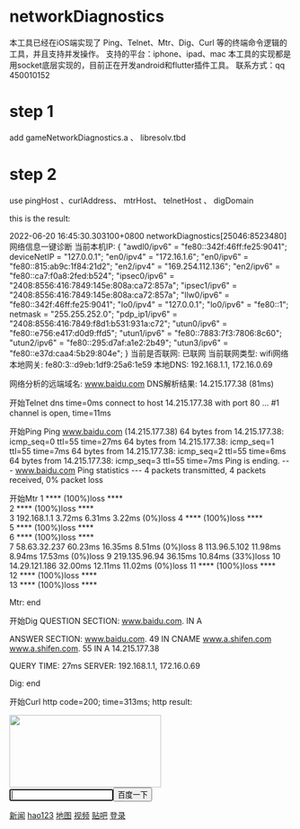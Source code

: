 # networkDiagnostics

本工具已经在iOS端实现了 Ping、Telnet、Mtr、Dig、Curl 等的终端命令逻辑的工具，并且支持并发操作。
支持的平台：iphone、ipad、mac
本工具的实现都是用socket底层实现的，目前正在开发android和flutter插件工具。
联系方式：qq 450010152

# step 1
add gameNetworkDiagnostics.a 、 libresolv.tbd

# step 2
use pingHost 、curlAddress、 mtrHost、 telnetHost 、 digDomain

this is the result:

2022-06-20 16:45:30.303100+0800 networkDiagnostics[25046:8523480] 网络信息一键诊断
当前本机IP: {
    "awdl0/ipv6" = "fe80::342f:46ff:fe25:9041";
    deviceNetIP = "127.0.0.1";
    "en0/ipv4" = "172.16.1.6";
    "en0/ipv6" = "fe80::815:ab9c:1f84:21d2";
    "en2/ipv4" = "169.254.112.136";
    "en2/ipv6" = "fe80::ca7:f0a8:2fed:b524";
    "ipsec0/ipv6" = "2408:8556:416:7849:145e:808a:ca72:857a";
    "ipsec1/ipv6" = "2408:8556:416:7849:145e:808a:ca72:857a";
    "llw0/ipv6" = "fe80::342f:46ff:fe25:9041";
    "lo0/ipv4" = "127.0.0.1";
    "lo0/ipv6" = "fe80::1";
    netmask = "255.255.252.0";
    "pdp_ip1/ipv6" = "2408:8556:416:7849:f8d1:b531:931a:c72";
    "utun0/ipv6" = "fe80::e756:e417:d0d9:ffd5";
    "utun1/ipv6" = "fe80::7883:7f3:7806:8c60";
    "utun2/ipv6" = "fe80::295:d7af:a1e2:2b49";
    "utun3/ipv6" = "fe80::e37d:caa4:5b29:804e";
}
当前是否联网: 已联网
当前联网类型: wifi网络
本地网关: fe80:3::d9eb:1df9:25a6:1e59
本地DNS: 192.168.1.1, 172.16.0.69

网络分析的远端域名: www.baidu.com
DNS解析结果: 14.215.177.38 (81ms)


开始Telnet
dns time=0ms
connect to host 14.215.177.38 with port 80 ...
#1 channel is open, time=11ms


开始Ping
Ping www.baidu.com (14.215.177.38)
64 bytes from 14.215.177.38: icmp_seq=0 ttl=55 time=27ms
64 bytes from 14.215.177.38: icmp_seq=1 ttl=55 time=7ms
64 bytes from 14.215.177.38: icmp_seq=2 ttl=55 time=6ms
64 bytes from 14.215.177.38: icmp_seq=3 ttl=55 time=7ms
Ping is ending.
--- www.baidu.com Ping statistics ---
4 packets transmitted, 4 packets received, 0% packet loss


开始Mtr
1	**** (100%)loss ****	
2	**** (100%)loss ****	
3	192.168.1.1		3.72ms	6.31ms	3.22ms	 (0%)loss
4	**** (100%)loss ****	
5	**** (100%)loss ****	
6	**** (100%)loss ****	
7	58.63.32.237		60.23ms	16.35ms	8.51ms	 (0%)loss
8	113.96.5.102		11.98ms	8.94ms	17.53ms	 (0%)loss
9	219.135.96.94		36.15ms	10.84ms	 (33%)loss
10	14.29.121.186		32.00ms	12.11ms	11.02ms	 (0%)loss
11	**** (100%)loss ****	
12	**** (100%)loss ****	
13	**** (100%)loss ****	

Mtr: end


开始Dig
QUESTION SECTION:
www.baidu.com.		IN		A

ANSWER SECTION:
www.baidu.com.		49		IN		CNAME		www.a.shifen.com
www.a.shifen.com.		55		IN		A		14.215.177.38

QUERY TIME: 27ms
SERVER: 192.168.1.1, 172.16.0.69

Dig: end


开始Curl
http code=200; time=313ms; http result: <!DOCTYPE html>

<!--STATUS OK--><html> <head><meta http-equiv=content-type content=text/html;charset=utf-8><meta http-equiv=X-UA-Compatible content=IE=Edge><meta content=always name=referrer><link rel=stylesheet type=text/css href=https://ss1.bdstatic.com/5eN1bjq8AAUYm2zgoY3K/r/www/cache/bdorz/baidu.min.css><title>百度一下，你就知道</title></head> <body link=#0000cc> <div id=wrapper> <div id=head> <div class=head_wrapper> <div class=s_form> <div class=s_form_wrapper> <div id=lg> <img hidefocus=true src=//www.baidu.com/img/bd_logo1.png width=270 height=129> </div> <form id=form name=f action=//www.baidu.com/s class=fm> <input type=hidden name=bdorz_come value=1> <input type=hidden name=ie value=utf-8> <input type=hidden name=f value=8> <input type=hidden name=rsv_bp value=1> <input type=hidden name=rsv_idx value=1> <input type=hidden name=tn value=baidu><span class="bg s_ipt_wr"><input id=kw name=wd class=s_ipt value maxlength=255 autocomplete=off autofocus=autofocus></span><span class="bg s_btn_wr"><input type=submit id=su value=百度一下 class="bg s_btn" autofocus></span> </form> </div> </div> <div id=u1> <a href=http://news.baidu.com name=tj_trnews class=mnav>新闻</a> <a href=https://www.hao123.com name=tj_trhao123 class=mnav>hao123</a> <a href=http://map.baidu.com name=tj_trmap class=mnav>地图</a> <a href=http://v.baidu.com name=tj_trvideo class=mnav>视频</a> <a href=http://tieba.baidu.com name=tj_trtieba class=mnav>贴吧</a> <noscript> <a href=http://www.baidu.com/bdorz/login.gif?login&amp;tpl=mn&amp;u=http%3A%2F%2Fwww.baidu.com%2f%3fbdorz_come%3d1 name=tj_login class=lb>登录</a> </noscript> <script>document.write('<a href="http://www.baidu.com/bdorz/login.gif?login&tpl=mn&u='+ encodeURIComponent(window.location.href+ (window.location.search === "" ? "?" : "&")+ "bdorz_come=1")+ '" name="tj_login" class="lb">登录</a>');

                </script> <a href=//www.baidu.com/more/ name=tj_briicon class=bri style="display: block;">更多产品</a> </div> </div> </div> <div id=ftCon> <div id=ftConw> <p id=lh> <a href=http://home.baidu.com>关于百度</a> <a href=http://ir.baidu.com>About Baidu</a> </p> <p id=cp>&copy;2017&nbsp;Baidu&nbsp;<a href=http://www.baidu.com/duty/>使用百度前必读</a>&nbsp; <a href=http://jianyi.baidu.com/ class=cp-feedback>意见反馈</a>&nbsp;京ICP证030173号&nbsp; <img src=//www.baidu.com/img/gs.gif> </p> </div> </div> </div> </body> </html>



dns time=1ms

connect to host www.baidu.com with port 443 ...
#1 channel is open, time=36ms

total time=408ms

Curl: end
